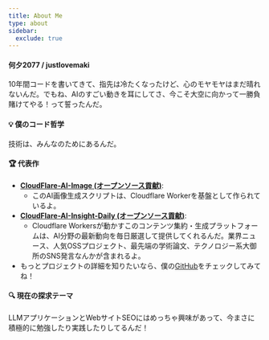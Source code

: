 ```yaml
---
title: About Me
type: about
sidebar:
  exclude: true
---
```

#### 何夕2077 / justlovemaki

10年間コードを書いてきて、指先は冷たくなったけど、心のモヤモヤはまだ晴れないんだ。でもね、AIのすごい動きを耳にしてさ、今こそ大空に向かって一勝負賭けてやる！って誓ったんだ。

#### 💡 僕のコード哲学

技術は、みんなのためにあるんだ。

#### 🏆 代表作

*   **[CloudFlare-AI-Image (オープンソース貢献)](https://github.com/justlovemaki/CloudFlare-AI-Image)**:
    *   このAI画像生成スクリプトは、Cloudflare Workerを基盤として作られているよ。
*   **[CloudFlare-AI-Insight-Daily (オープンソース貢献)](https://github.com/justlovemaki/CloudFlare-AI-Insight-Daily)**:
    *   Cloudflare Workersが動かすこのコンテンツ集約・生成プラットフォームは、AI分野の最新動向を毎日厳選して提供してくれるんだ。業界ニュース、人気OSSプロジェクト、最先端の学術論文、テクノロジー系大御所のSNS発言なんかが含まれるよ。
*   もっとプロジェクトの詳細を知りたいなら、僕の[GitHub](https://github.com/justlovemaki)をチェックしてみてね！

#### 🔍 現在の探求テーマ

LLMアプリケーションとWebサイトSEOにはめっちゃ興味があって、今まさに積極的に勉強したり実践したりしてるんだ！
